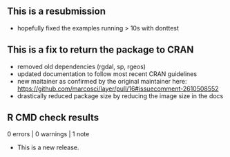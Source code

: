 ## This is a resubmission

* hopefully fixed the examples running > 10s with donttest

## This is a fix to return the package to CRAN

- removed old dependencies (rgdal, sp, rgeos)
- updated documentation to follow most recent CRAN guidelines
- new maitainer as confirmed by the original maintainer here: https://github.com/marcosci/layer/pull/16#issuecomment-2610508552
- drastically reduced package size by reducing the image size in the docs

## R CMD check results

0 errors | 0 warnings | 1 note

* This is a new release.
